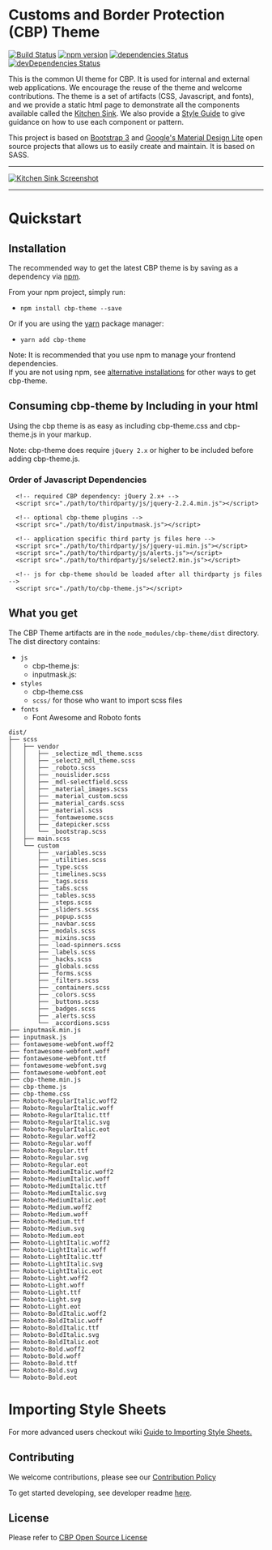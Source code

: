 Customs and Border Protection (CBP) Theme
==========

[![Build Status](https://travis-ci.org/US-CBP/cbp-theme.svg?branch=master)](https://travis-ci.org/US-CBP/cbp-theme)
[![npm version](https://badge.fury.io/js/cbp-theme.svg)](https://badge.fury.io/js/cbp-theme)
[![dependencies Status](https://david-dm.org/us-cbp/cbp-theme/status.svg)](https://david-dm.org/us-cbp/cbp-theme)
[![devDependencies Status](https://david-dm.org/us-cbp/cbp-theme/dev-status.svg)](https://david-dm.org/us-cbp/cbp-theme?type=dev)

This is the common UI theme for CBP. It is used for internal and external web applications. We encourage the reuse of the theme and welcome contributions.  The theme is a set of artifacts (CSS, Javascript, and fonts), and we provide a static html page to demonstrate all the components available called the [Kitchen Sink](https://us-cbp.github.io/cbp-theme).  We also provide a [Style Guide](https://us-cbp.github.io/cbp-style-guide) to give guidance on how to use each component or pattern.

This project is based on [Bootstrap 3](http://getbootstrap.com) and [Google's Material Design Lite](https://github.com/google/material-design-lite) open source projects that allows us to easily create and maintain.  It is based on SASS.
___

[![Kitchen Sink Screenshot](https://us-cbp.github.io/cbp-theme/images/sample_screen_shot.png)](https://us-cbp.github.io/cbp-theme/images/sample_screen_shot.png)

___

# Quickstart
## Installation
The recommended way to get the latest CBP theme is by saving as a dependency via [npm](https://docs.npmjs.com/getting-started/what-is-npm).  

From your npm project, simply run:  
* `npm install cbp-theme --save`

Or if you are using the [yarn](https://yarnpkg.com/) package manager: 
* `yarn add cbp-theme`

Note: It is recommended that you use npm to manage your frontend dependencies.  
If you are not using npm, see [alternative installations](./alternative-installations.md) for other ways to get cbp-theme. 


## Consuming cbp-theme by Including in your html

Using the cbp theme is as easy as including cbp-theme.css and cbp-theme.js in your markup.

Note: cbp-theme does require `jQuery 2.x` or higher to be included before adding cbp-theme.js.    

### Order of Javascript Dependencies
```
  <!-- required CBP dependency: jQuery 2.x+ -->
  <script src="./path/to/thirdparty/js/jquery-2.2.4.min.js"></script>

  <!-- optional cbp-theme plugins -->
  <script src="./path/to/dist/inputmask.js"></script>

  <!-- application specific third party js files here -->
  <script src="./path/to/thirdparty/js/jquery-ui.min.js"></script>
  <script src="./path/to/thirdparty/js/alerts.js"></script>
  <script src="./path/to/thirdparty/js/select2.min.js"></script>

  <!-- js for cbp-theme should be loaded after all thirdparty js files -->
  <script src="./path/to/cbp-theme.js"></script>
```

## What you get

The CBP Theme artifacts are in the
`node_modules/cbp-theme/dist` directory.
The dist directory contains:

* `js` 
  - cbp-theme.js:  
  - inputmask.js:   
* `styles` 
  - cbp-theme.css
  - `scss/` for those who want to import scss files 
* `fonts`
  - Font Awesome and Roboto fonts
  
```
dist/
├── scss
│   ├── vendor
│   │   ├── _selectize_mdl_theme.scss
│   │   ├── _select2_mdl_theme.scss
│   │   ├── _roboto.scss
│   │   ├── _nouislider.scss
│   │   ├── _mdl-selectfield.scss
│   │   ├── _material_images.scss
│   │   ├── _material_custom.scss
│   │   ├── _material_cards.scss
│   │   ├── _material.scss
│   │   ├── _fontawesome.scss
│   │   ├── _datepicker.scss
│   │   └── _bootstrap.scss
│   ├── main.scss
│   └── custom
│       ├── _variables.scss
│       ├── _utilities.scss
│       ├── _type.scss
│       ├── _timelines.scss
│       ├── _tags.scss
│       ├── _tabs.scss
│       ├── _tables.scss
│       ├── _steps.scss
│       ├── _sliders.scss
│       ├── _popup.scss
│       ├── _navbar.scss
│       ├── _modals.scss
│       ├── _mixins.scss
│       ├── _load-spinners.scss
│       ├── _labels.scss
│       ├── _hacks.scss
│       ├── _globals.scss
│       ├── _forms.scss
│       ├── _filters.scss
│       ├── _containers.scss
│       ├── _colors.scss
│       ├── _buttons.scss
│       ├── _badges.scss
│       ├── _alerts.scss
│       └── _accordions.scss
├── inputmask.min.js
├── inputmask.js
├── fontawesome-webfont.woff2
├── fontawesome-webfont.woff
├── fontawesome-webfont.ttf
├── fontawesome-webfont.svg
├── fontawesome-webfont.eot
├── cbp-theme.min.js
├── cbp-theme.js
├── cbp-theme.css
├── Roboto-RegularItalic.woff2
├── Roboto-RegularItalic.woff
├── Roboto-RegularItalic.ttf
├── Roboto-RegularItalic.svg
├── Roboto-RegularItalic.eot
├── Roboto-Regular.woff2
├── Roboto-Regular.woff
├── Roboto-Regular.ttf
├── Roboto-Regular.svg
├── Roboto-Regular.eot
├── Roboto-MediumItalic.woff2
├── Roboto-MediumItalic.woff
├── Roboto-MediumItalic.ttf
├── Roboto-MediumItalic.svg
├── Roboto-MediumItalic.eot
├── Roboto-Medium.woff2
├── Roboto-Medium.woff
├── Roboto-Medium.ttf
├── Roboto-Medium.svg
├── Roboto-Medium.eot
├── Roboto-LightItalic.woff2
├── Roboto-LightItalic.woff
├── Roboto-LightItalic.ttf
├── Roboto-LightItalic.svg
├── Roboto-LightItalic.eot
├── Roboto-Light.woff2
├── Roboto-Light.woff
├── Roboto-Light.ttf
├── Roboto-Light.svg
├── Roboto-Light.eot
├── Roboto-BoldItalic.woff2
├── Roboto-BoldItalic.woff
├── Roboto-BoldItalic.ttf
├── Roboto-BoldItalic.svg
├── Roboto-BoldItalic.eot
├── Roboto-Bold.woff2
├── Roboto-Bold.woff
├── Roboto-Bold.ttf
├── Roboto-Bold.svg
└── Roboto-Bold.eot
```


# Importing Style Sheets

For more advanced users checkout wiki [Guide to Importing Style Sheets.](https://github.com/US-CBP/cbp-theme/wiki/Guide-to-Importing-Style-Sheets)



## Contributing
We welcome contributions, please see our [Contribution Policy](https://github.com/US-CBP/open-source-policy/blob/master/CONTRIBUTING.md)

To get started developing, see developer readme [here](./developer-guide.md).

## License
Please refer to [CBP Open Source License](https://github.com/US-CBP/open-source-policy/blob/master/LICENSE.md)
